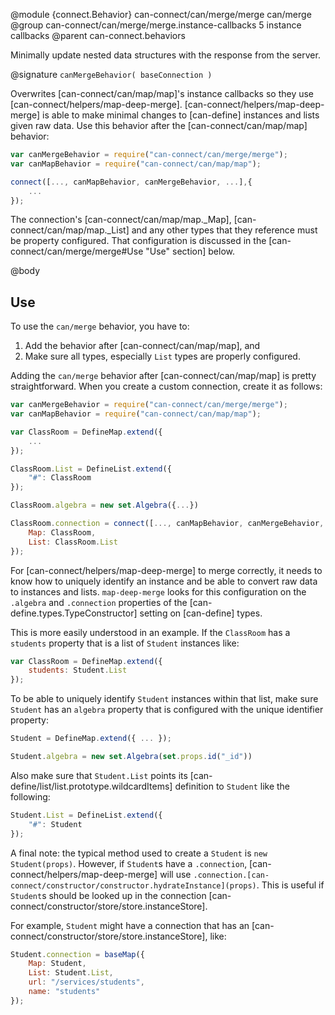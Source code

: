 @module {connect.Behavior} can-connect/can/merge/merge can/merge
@group can-connect/can/merge/merge.instance-callbacks 5 instance callbacks
@parent can-connect.behaviors

Minimally update nested data structures with the response from the server.

@signature `canMergeBehavior( baseConnection )`

Overwrites [can-connect/can/map/map]'s instance callbacks so they use [can-connect/helpers/map-deep-merge].
[can-connect/helpers/map-deep-merge] is able to make minimal changes to [can-define] instances and lists given raw data. 
Use this behavior after the [can-connect/can/map/map] behavior:

```js
var canMergeBehavior = require("can-connect/can/merge/merge");
var canMapBehavior = require("can-connect/can/map/map");

connect([..., canMapBehavior, canMergeBehavior, ...],{
	...
});
```

The connection's [can-connect/can/map/map._Map], [can-connect/can/map/map._List]
and any other types that they reference must be property configured.  That configuration
is discussed in the [can-connect/can/merge/merge#Use "Use" section] below.


@body

## Use

To use the `can/merge` behavior, you have to:

1. Add the behavior after [can-connect/can/map/map], and
2. Make sure all types, especially `List` types are properly configured.  

Adding the `can/merge` behavior after [can-connect/can/map/map] is pretty straightforward. 
When you create a custom connection, create it as follows:

```js
var canMergeBehavior = require("can-connect/can/merge/merge");
var canMapBehavior = require("can-connect/can/map/map");

var ClassRoom = DefineMap.extend({
	...
});

ClassRoom.List = DefineList.extend({
	"#": ClassRoom
});

ClassRoom.algebra = new set.Algebra({...})

ClassRoom.connection = connect([..., canMapBehavior, canMergeBehavior, ...],{
	Map: ClassRoom,
	List: ClassRoom.List
});
```

For [can-connect/helpers/map-deep-merge] to merge correctly, it needs to know how to uniquely identify an instance and
be able to convert raw data to instances and lists. 
`map-deep-merge` looks for this configuration on the `.algebra` and `.connection` properties of the
[can-define.types.TypeConstructor] setting on [can-define] types.

This is more easily understood in an example. 
If the `ClassRoom` has a `students` property that is a list of `Student` instances like:

```js
var ClassRoom = DefineMap.extend({
	students: Student.List
});
```

To be able to uniquely identify `Student` instances within that list, make sure `Student` has an `algebra` property 
that is configured with the unique identifier property:

```js
Student = DefineMap.extend({ ... });

Student.algebra = new set.Algebra(set.props.id("_id"))
```

Also make sure that `Student.List` points its [can-define/list/list.prototype.wildcardItems] definition to `Student`
like the following:

```js
Student.List = DefineList.extend({
    "#": Student
});
```

A final note: the typical method used to create a `Student` is `new Student(props)`. 
However, if `Student`s have a `.connection`, [can-connect/helpers/map-deep-merge] will use 
`.connection.[can-connect/constructor/constructor.hydrateInstance](props)`. 
This is useful if `Student`s should be looked up in the connection [can-connect/constructor/store/store.instanceStore].

For example, `Student` might have a connection that has an [can-connect/constructor/store/store.instanceStore], like:

```js
Student.connection = baseMap({
	Map: Student,
	List: Student.List,
	url: "/services/students",
	name: "students"
});
```

